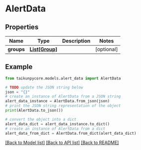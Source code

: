 # AlertData


## Properties

Name | Type | Description | Notes
------------ | ------------- | ------------- | -------------
**groups** | [**List[Group]**](Group.md) |  | [optional] 

## Example

```python
from taikunpycore.models.alert_data import AlertData

# TODO update the JSON string below
json = "{}"
# create an instance of AlertData from a JSON string
alert_data_instance = AlertData.from_json(json)
# print the JSON string representation of the object
print(AlertData.to_json())

# convert the object into a dict
alert_data_dict = alert_data_instance.to_dict()
# create an instance of AlertData from a dict
alert_data_from_dict = AlertData.from_dict(alert_data_dict)
```
[[Back to Model list]](../README.md#documentation-for-models) [[Back to API list]](../README.md#documentation-for-api-endpoints) [[Back to README]](../README.md)


